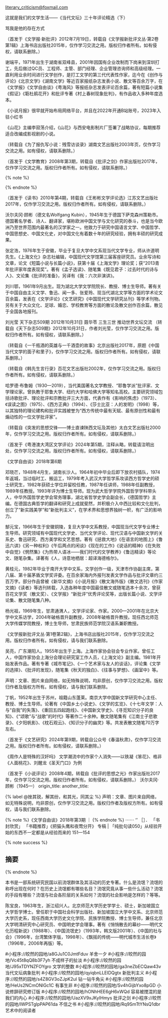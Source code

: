 
literary_criticism@foxmail.com

这就是我们的文学生活——《当代文坛》三十年评论精选（下）

骂我是他的存在方式

（首发于《文学报·新批评》2012年7月19日，转载自《文学报新批评文丛·第2卷第1辑》上海书店出版社2015年，仅作学习交流之用。版权归作者所有。如有侵权，请联系删除。）

谢端平，1971年出生于湖南省双峰县，2001年因国有企业改制而下岗来到深圳打工，先后做过QC员、工程师、主管、部门经理、企业管理咨询师和高级经理。一直利用业余时间进行文学创作，是打工文学的第三代代表性作家，迄今在《创作与评论》《北京文学》《湖南文学》等近百家报纸杂志发表小说、散文等百余万字，在《文学报》《文学自由谈》《粤海风》等报纸杂志发表评论百余篇，著有短篇小说集《假证》《簕杜鹃花开》和批评专著《村上春树现象批判》，有作品收入多种年度选本。

《小说月报》很早就开始布局网络平台，并且在2022年开通B站账号，2023年入驻小红书

《山花》主编李寂荡介绍，《山花》与西安电影制片厂签署了战略协议，每期推荐适合改编成影视剧的小说。

（转载自《为了报仇写小说：残雪访谈录》湖南文艺出版社2003年页，仅作学习交流之用。如有侵权，请联系删除。）

（首发于《文学教育》2008年第3期，转载自《批评之剑》作家出版社2017年，仅作学习交流之用。版权归作者所有。如有侵权，请联系删除。）

{% note %}

{% endnote %}

（首发于《读书》2010年第4期，转载自《王彬彬文学评论选》江苏文艺出版社2017年，仅作学习交流之用。版权归作者所有。如有侵权，请联系删除。）

沃尔夫冈·顾彬（德文名Wolfgang Kubin），1945年生于德国下萨克森州策勒市。德国著名学者、诗人、翻译家，堪称欧洲中国文学与文化研究的泰斗，也是当今欧洲乃至世界范围内最著名的汉学家之一。他致力于研究中国语言文学、中国哲学、中国思想史、中国文化史，对中国文化有着数十年的研究经验，拥有丰硕的研究成果。

张定浩，1976年生于安徽，毕业于复旦大学中文系现当代文学专业，师从许道明先生。《上海文化》杂志社编辑，中国现代文学馆第三届客座研究员。业余写诗和文章，论文《短篇小说与长篇小说》，获第十届《上海文学》理论奖；获“2013青年批评家年度表现奖”。著有《孟子选读》、随笔集《既见君子：过去时代的诗与人》、文论集《批评的准备》，另译有《我：六次非演讲》。

刘川鄂，1961年9月出生。现为湖北大学文学院院长、教授、博士生导师。著有关于中国自由主义文学、鲁迅、闻一多、张爱玲、现当代湖北文学等方面的学术论文百余篇，发表在《文学评论》《文艺研究》《中国现代文学研究丛刊》等学术刊物。另有关于大众文化、足球、婚恋、学校教育等方面的散论及散文创作百余篇，散见于全国各地报刊。

刘光莹   天下杂志509期  2012年10月31日
聂华苓 三生三世 推动世界文坛交流
（转载自《天下杂志509期》2012年10月31日，作者刘光莹，仅作学习交流之用。版权归作者所有。如有侵权，请联系删除。）

（转载自《一千瓶酒的英雄与一千酒壶的故事》北京出版社2017年，原题《中国当代文学的面子和里子》，仅作学习交流之用。版权归作者所有。如有侵权，请联系删除。）

（转载自《韩先生言行录》百花文艺出版社2002年，仅作学习交流之用。版权归作者所有。如有侵权，请联系删除。）

哈罗德·布鲁姆（1930—2019），当代美国著名文学教授、“耶鲁学派”批评家、文学理论家。曾执教于耶鲁大学、纽约大学和哈佛大学等知名高校。主要研究领域包括诗歌批评、理论批评和宗教批评三大方面，代表作有《影响的焦虑》（1973）、《误读之图》（1975）、《西方正典》（1994）、《莎士比亚：人的发明》（1998）等，以其独特的理论建构和批评实践被誉为“西方传统中最有天赋、最有原创性和最有煽动性的一位文学批评家”。

（转载自《突发的思想交锋——博士直谏陕西文坛及其他》太白文艺出版社2000年，仅作学习交流之用。版权归作者所有。如有侵权，请联系删除。）

（首发于《粤港澳大湾区文学评论》2024年第5期，注释从略，转载请注明出处，仅作学习交流之用。版权归作者所有。如有侵权，请联系删除。）

《文学自由谈》2018年第6期

邓晓芒，1948年4月生，湖南长沙人。1964年初中毕业后即下放农村插队，1974年返城，当过临时工、搬运工，1979年考入武汉大学哲学系攻读西方哲学史的硕士研究生，1982年获硕士学位并留校任教，1987年任讲师，1988年任副教授，1989年任教授。1993年评为博士生导师。现为武大哲学学院外国哲学学科带头人，中华外国哲学史学会常务理事，湖北省哲学史学会副会长，《德国哲学》主编。在德国古典哲学的翻译和研究上成就斐然，并积极介入中西比较和文化批判，创立了“新实践美学”和“新批判主义”，在学术界和思想界独树一帜，有广泛的影响力。

郜元宝，1966年生于安徽铜陵，复旦大学中文系教授，中国现当代文学专业博士生导师。研究领域有中国现代文学史、当代文学评论、现代汉语与中国新文学的关系史、鲁迅研究、西方美学和文艺思想。著有《拯救大地》《在语言的地图上》《鲁迅六讲》《另一种权利》《午后两点的闲谈》《现在的工作》《说话的精神》《在失败中自觉》《惘然集》《为热带人语冰——我们时代的文学教养》《鲁迅精读》等论文、随笔杂集。译著有《人，诗意地栖居：超译海德格尔》。

黄桂元，1982年毕业于南开大学中文系，文学创作一级，天津市作协副主席，第八届、第十届茅盾文学奖评委。在百余家海内外报刊发表文学作品与批评文章约三百万字。部分作品曾被《新华文摘》《小说月报》《散文海外版》《散文选刊》《作家文摘》《读者》等选刊转载，入选各种年度中国最佳散文或随笔选本十余次，曾获百花文学奖（散文奖）、《文学报》“新批评”优秀评论奖等，出版长篇小说、文学评论集、散文随笔集八种。

杨光祖，1969年生，甘肃通渭人，文学评论家、作家。2000—2001年在北京大学中文系访学，2004年破格晋升副教授，2008年破格晋升教授。现任西北师范大学传媒学院教授，博士生导师，甘肃民族师范学院汉语系兼职教授。

《文学报新批评文丛·第1卷第2辑》，上海书店出版社2015年，仅作学习交流之用。版权归作者所有。如有侵权，请与我们联系删除。

吴亮，广东潮阳人。1955年出生于上海。上海作家协会驻会专业作家。曾任工人，中国作家协会上海分会理论研究室工作人员，《上海文论》副主编。1981年开始发表作品。著有专著《城市笔记》、《一个艺术家与友人的谈话》，评论集《文学的选择》、《批评的发现》，随笔集《秋天的独白》、《往事与梦想》、《画室中》等。

声明：文章、图片来自网络，如无特殊说明，均非原创，仅作学习交流之用。版权归作者及版权方所有。如有侵权，请与我们联系删除。

丁帆，1952年出生于苏州，祖籍山东蓬莱。南京大学中国新文学研究中心主任、教授、博士生导师。论著有《中国乡土小说史》、《文学的玄览》、《十七年文学：人与“自我”的失落》、《重回五四起跑线》、《中国新文学史》、《寻觅知识分子的良知》、《“颂歌”与“战歌”的时代》等著作二十余种。散文随笔集有《江南士子悲歌录》、《夕阳帆影》、《枕石观云》、《知识分子的幽灵》等。共发表散文随笔70万字左右。

（首发于《文艺研究》2024年第9期，转载自公众号《春温秋肃》，仅作学习交流之用。版权归作者所有。如有侵权，请联系删除。）

《周作人是特殊的汉奸吗》
文学潮流中的作家个人消失——以铁凝《笨花》、格非《人面桃花》、刘醒龙《圣天门口》为例

（首发于《小说评论》2008年4期，转载自《批评的思想之光》作家出版社2017年，仅作学习交流之用。版权归作者所有。如有侵权，请联系删除。）
沃尔夫冈·顾彬（1945—）
origin_title:
another_title:

{% label @挫其锐，解其纷，和其光，同其尘 %}
声明：文章、图片来自网络，如无特殊说明，均非原创，仅作学习交流之用。版权归作者及版权方所有。如有侵权，请与我们联系删除。

{% note %}《文学自由谈》2018年第3期
｜
{% endnote %}
⋯⋯    ‘’
［］． 「书封欣赏」  「书籍推荐」《把猫头鹰和夜莺分开》
专稿 |
「纯批句读050」从经验开始的东西不一定都是从经验而来的   151—154

{% note success %}
## 摘要
{% endnote %}

本书是一部系统研究民国以前流氓群体及其活动的历史专著。什么是流氓？流氓的称呼出现在何时？在历史上流氓都有哪些名目？流氓究竟从事一些什么活动？流氓的手段有哪些？流氓与社会各阶层的关系如何？流氓的社会影响是怎样的？等等。

陈宝良，1963年生，浙江绍兴人。北京师范大学历史学学士、硕士，新加坡国立大学哲学博士。曾任职于中国社会科学出版社、新加坡国立大学中文系、北京师范大学历史系，现任西南大学历史文化学院、民族学院教授、博士生导师，兼任北京大学明清研究中心研究员、中国明史学会理事。著有《悄悄散去的幕纱——明代文化历程新说》（1988年）、《中国流氓史》（1993年，韩文版2001年）、《中国的社与会》（1996年，台湾繁体字版，1998年）、《飘摇的传统——明代城市生活长卷》（1996年，2006年再版）等。


#小程序://皎然的园地/a8GJu1C0JmtFduv 羊舍一夕
#小程序://皎然的园地/Vc45t8qQ8b3F7yh 不成样子的扯淡
#小程序://皎然的园地/J95xTDYNZFOYgro   文学的整数
#小程序://皎然的园地/ga3neZbECQaw43v   当代文坛病象批判
#小程序://皎然的园地/qyiqbnLLEIDQgtx  新批判主义
#小程序://皎然的园地/s4Z8GV3oZJpK2uI  钻一钻牛角尖
#小程序://皎然的园地/HeUs2NCmONlGc1C  有事生非
#小程序://皎然的园地/Sv4hGijbYxo8pGD  小说修辞研究修订版
#小程序://皎然的园地/hONhHEE6gH6xWQd   容易被搅混的是我们的内心
#小程序://皎然的园地/UazXV9xJKyIHmys   批评之剑
#小程序://皎然的园地/lWPSTglpPAP61da   不信之书
#小程序://皎然的园地/Rq9SmTtYNsQ1dbr   艺术中的阅读者
